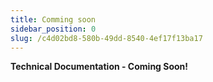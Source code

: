 ```yaml
---
title: Comming soon 
sidebar_position: 0
slug: /c4d02bd8-580b-49dd-8540-4ef17f13ba17
---
```




**Technical Documentation - Coming Soon!**

